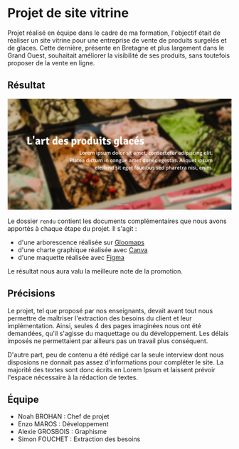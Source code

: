 # Projet de site vitrine

Projet réalisé en équipe dans le cadre de ma formation, l'objectif était de réaliser un site vitrine pour une entreprise de vente de produits surgelés et de glaces. Cette dernière, présente en Bretagne et plus largement dans le Grand Ouest, souhaitait améliorer la visibilité de ses produits, sans toutefois proposer de la vente en ligne.

## Résultat

![Capture d'écran de la page d'accueil](rendu/Capture.png)

Le dossier `rendu` contient les documents complémentaires que nous avons apportés à chaque étape du projet. Il s'agit :
 - d'une arborescence réalisée sur [Gloomaps](https://www.gloomaps.com/)
 - d'une charte graphique réalisée avec [Canva](https://www.canva.com/)
 - d'une maquette réalisée avec [Figma](https://www.figma.com/)

Le résultat nous aura valu la meilleure note de la promotion.

## Précisions

Le projet, tel que proposé par nos enseignants, devait avant tout nous permettre de maîtriser l'extraction des besoins du client et leur implémentation. Ainsi, seules 4 des pages imaginées nous ont été demandées, qu'il s'agisse du maquettage ou du développement. Les délais imposés ne permettaient par ailleurs pas un travail plus conséquent.

D'autre part, peu de contenu a été rédigé car la seule interview dont nous disposions ne donnait pas assez d'informations pour compléter le site. La majorité des textes sont donc écrits en Lorem Ipsum et laissent prévoir l'espace nécessaire à la rédaction de textes.

## Équipe
 - Noah BROHAN : Chef de projet
 - Enzo MAROS : Développement
 - Alexie GROSBOIS : Graphisme
 - Simon FOUCHET : Extraction des besoins